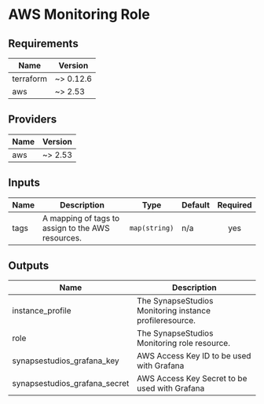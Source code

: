 # AWS Monitoring Role


<!-- BEGINNING OF PRE-COMMIT-TERRAFORM DOCS HOOK -->
## Requirements

| Name | Version |
|------|---------|
| terraform | ~> 0.12.6 |
| aws | ~> 2.53 |

## Providers

| Name | Version |
|------|---------|
| aws | ~> 2.53 |

## Inputs

| Name | Description | Type | Default | Required |
|------|-------------|------|---------|:--------:|
| tags | A mapping of tags to assign to the AWS resources. | `map(string)` | n/a | yes |

## Outputs

| Name | Description |
|------|-------------|
| instance\_profile | The SynapseStudios Monitoring instance profileresource. |
| role | The SynapseStudios Monitoring role resource. |
| synapsestudios\_grafana\_key | AWS Access Key ID to be used with Grafana |
| synapsestudios\_grafana\_secret | AWS Access Key Secret to be used with Grafana |

<!-- END OF PRE-COMMIT-TERRAFORM DOCS HOOK -->